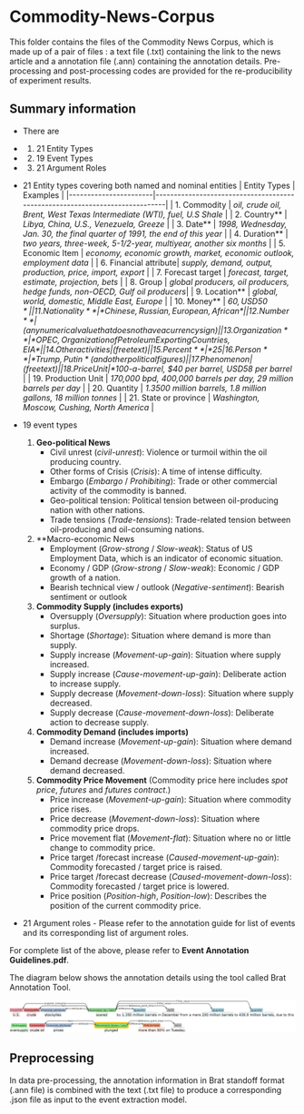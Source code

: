 # Commodity-News-Corpus

This folder contains the files of the Commodity News Corpus, which is made up of a pair of files : a text file (.txt) containing the link to the news article and a annotation file (.ann) containing the annotation details. Pre-processing and post-processing codes are provided for the re-producibility of experiment results.

## Summary information
- There are
- 1. 21 Entity Types
- 2. 19 Event Types
- 3. 21 Argument Roles


- 21 Entity types covering both named and nominal entities
  |      Entity Types     |                                  Examples                                   |
  |-----------------------|-----------------------------------------------------------------------------|
  | 1. Commodity          | *oil, crude oil, Brent, West Texas Intermediate (WTI), fuel, U.S Shale*     | 
  | 2. Country**          | *Libya, China, U.S., Venezuela, Greeze*                                     |
  | 3. Date**             | *1998, Wednesday, Jan. 30, the final quarter of 1991, the end of this year* |
  | 4. Duration**         | *two years, three-week, 5-1/2-year, multiyear, another six months*          |
  | 5. Economic Item      | *economy, economic growth, market, economic outlook, employment data*       |
  | 6. Financial attribute| *supply, demand, output, production, price, import, export*                 |
  | 7. Forecast target    | *forecast, target, estimate, projection, bets*                              |
  | 8. Group              | *global producers, oil producers, hedge funds, non-OECD, Gulf oil producers*|
  | 9. Location**         | *global, world, domestic, Middle East, Europe*                              |
  | 10. Money**           | *$60, USD 50*                                                               |
  | 11. Nationality**     | *Chinese, Russian, European, African*                                       |
  | 12. Number**          | (any numerical value that does not have a currency sign)                    |
  | 13. Organization**    | *OPEC, Organization of Petroleum Exporting Countries, EIA*                  |
  | 14. Other activities  | (free text)                                                                 |
  | 15. Percent**         | *25%, 1.4 percent*                                                          |
  | 16. Person**          | *Trump, Putin* (and other political figures)                                |
  | 17. Phenomenon        | (free text)                                                                 |
  | 18. Price Unit        | *$100-a-barrel, $40 per barrel, USD58 per barrel*                           |
  | 19. Production Unit   | *170,000 bpd, 400,000 barrels per day, 29 million barrels per day*          |
  | 20. Quantity          | *1.3500 million barrels, 1.8 million gallons, 18 million tonnes*            |
  | 21. State or province | *Washington, Moscow, Cushing, North America*                                |
  
- 19 event types
  1. **Geo-political News**
      - Civil unrest (*civil-unrest*):  Violence or turmoil within the oil producing country.
      - Other forms of Crisis (*Crisis*): A time of intense difficulty. 
      - Embargo (*Embargo* / *Prohibiting*): Trade or other commercial activity of the commodity is banned.
      - Geo-political tension: Political tension between oil-producing nation with other nations. 
      - Trade tensions (*Trade-tensions*): Trade-related tension between oil-producing and oil-consuming nations. 
  2. **Macro-economic News
      - Employment (*Grow-strong* / *Slow-weak*): Status of US Employment Data, which is an indicator of economic situation. 
      - Economy / GDP (*Grow-strong* / *Slow-weak*): Economic / GDP growth of a nation.
      - Bearish technical view / outlook (*Negative-sentiment*): Bearish sentiment or outlook
  3. **Commodity Supply (includes exports)**
      - Oversupply (*Oversupply*): Situation where production goes into surplus.
      - Shortage (*Shortage*): Situation where demand is more than supply.
      - Supply increase (*Movement-up-gain*): Situation where supply increased.
      - Supply increase (*Cause-movement-up-gain*): Deliberate action to increase supply.
      - Supply decrease (*Movement-down-loss*): Situation where supply decreased.
      - Supply decrease (*Cause-movement-down-loss*): Deliberate action to decrease supply. 
  4. **Commodity Demand (includes imports)**
      - Demand increase (*Movement-up-gain*): Situation where demand increased.
      - Demand decrease (*Movement-down-loss*): Situation where demand decreased.
  5. **Commodity Price Movement** (Commodity price here includes *spot price*, *futures* and *futures contract*.)
      - Price increase (*Movement-up-gain*): Situation where commodity price rises.
      - Price decrease (*Movement-down-loss*): Situation where commodity price drops.
      - Price movement flat (*Movement-flat*): Situation where no or little change to commodity price.
      - Price target /forecast increase (*Caused-movement-up-gain*): Commodity forecasted / target price is raised.
      - Price target /forecast decrease (*Caused-movement-down-loss*): Commodity forecasted / target price is lowered.
      - Price position (*Position-high*, *Position-low*): Describes the position of the current commodity price.

- 21 Argument roles - 
  Please refer to the annotation guide for list of events and its corresponding list of argument roles.

For complete list of the above, please refer to **Event Annotation Guidelines.pdf**.

The diagram below shows the annotation details using the tool called Brat Annotation Tool.

![Annotation](brat_annotation.png)


## Preprocessing
In data pre-processing, the annotation information in Brat standoff format (.ann file) is combined with the text (.txt file) to produce a corresponding .json file as input to the event extraction model.
